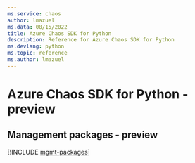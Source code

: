 ```yaml
---
ms.service: chaos
author: lmazuel
ms.data: 08/15/2022
title: Azure Chaos SDK for Python
description: Reference for Azure Chaos SDK for Python
ms.devlang: python
ms.topic: reference
ms.author: lmazuel
---
```

# Azure Chaos SDK for Python - preview

## Management packages - preview
[!INCLUDE [mgmt-packages](chaos-mgmt-index.md)]